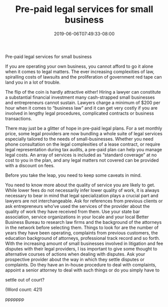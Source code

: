 ﻿---
title: "Pre-paid legal services for small business"
date: 2019-06-06T07:49:33-08:00
description: "Pre-Paid Legal Tips for Web Success"
featured_image: "/images/Pre-Paid Legal.jpg"
tags: ["Pre Paid Legal"]
---

Pre-paid legal services for small business

If you are operating your own business, you cannot afford to go it alone 
when it comes to legal matters. The ever increasing complexities of law, 
spiralling costs of lawsuits and the proliferation of government red tape 
can land you in a lot of trouble. 

The flip of the coin is hardly attractive either! Hiring a lawyer can 
constitute a substantial financial investment many cash-strapped small 
businesses and entrepreneurs cannot sustain. Lawyers charge a minimum of 
$200 per hour when it comes to “business law” and it can get very 
costly if you are involved in lengthy legal procedures, complicated 
contracts or business transactions. 

There may just be a glitter of hope in pre-paid legal plans. For a set 
monthly price, some legal providers are now bundling a whole suite of 
legal services especially tailored to the needs of small-businesses. 
Whether you need phone consultation on the legal complexities of a lease 
contract, or require legal representation during tax audits, a pre-paid 
plan can help you manage legal costs. An array of services is included as 
“standard coverage” at no cost to you in the plan, and any legal matters 
not covered can be provided with a discount on fees. 

Before you take the leap, you need to keep some caveats in mind.

You need to know more about the quality of service you are likely to get. 
While lower fees do not necessarily infer lower quality of work, it is 
always necessary to bear in mind that legal specialization plays a crucial 
part and lawyers are not interchangeable. Ask for references from previous 
clients or ask entrepreneurs who’ve used the services of the provider about 
the quality of work they have received from them. Use your state bar 
association, service organizations in your locale and your local Better 
Business Bureau to research law firms and the background of the attorneys 
in the network before selecting them. Things to look for are the number of 
years they have been operating, complaints from previous customers, the 
education background of attorneys, professional track record and so forth. 
With the increasing amount of small businesses involved in litigation and 
fee disputes with their legal providers, I iss important to give some 
thought to alternative courses of actions when dealing with disputes. Ask 
your prospective provider about the way in which they settle disputes or 
complaints. Do they have an in-house procedure to deal with complaints, 
appoint a senior attorney to deal with such things or do you simply have to 

settle out of court? 

(Word count: 421)

ppppppp

